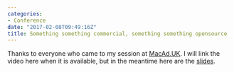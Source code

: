 ```yaml
---
categories:
- Conference
date: "2017-02-08T09:49:16Z"
title: Something something commercial, something something opensource
---
```


Thanks to everyone who came to my session at [MacAd.UK](http://www.macad.uk/). I will link the video here when it is available, but in the meantime here are the [slides](/images/posts/2017-02-08/something_something.pdf).
